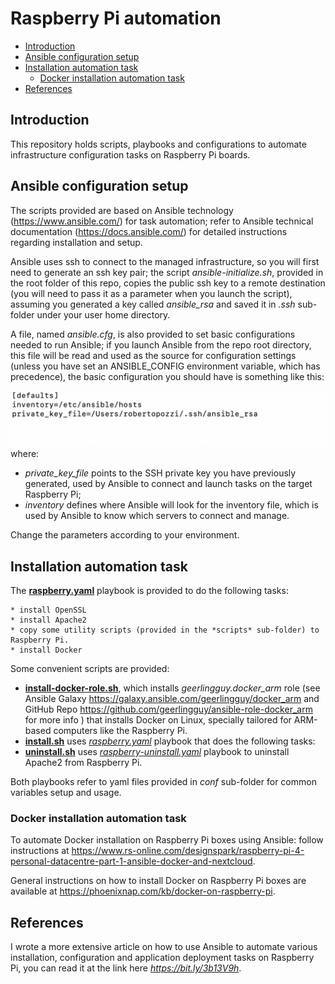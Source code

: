 # Raspberry Pi automation
- [Introduction](#introduction)
- [Ansible configuration setup](#Ansible-configuration-setup)
- [Installation automation task](#Installation-automation-task)
    - [Docker installation automation task](#Docker-installation-automation-task)
- [References](#References)

## Introduction
This repository holds scripts, playbooks and configurations to automate infrastructure configuration tasks on Raspberry Pi boards.

## Ansible configuration setup
The scripts provided are based on Ansible technology (https://www.ansible.com/) for task automation; refer to Ansible technical 
documentation (https://docs.ansible.com/) for detailed instructions regarding installation and setup.

Ansible uses ssh to connect to the managed infrastructure, so you will first need to generate an ssh key pair; the script *ansible-initialize.sh*, provided in the root folder of this repo, copies the public ssh key to a remote destination (you will need to pass it as a parameter when you launch the script), assuming you generated a key called *ansible_rsa* and saved it in *.ssh* sub-folder under your user home directory.

A file, named *ansible.cfg*, is also provided to set basic configurations needed to run Ansible; if you launch Ansible from the repo root directory, this file will be read and used as the source for configuration settings (unless you have set an ANSIBLE_CONFIG environment variable, which has precedence), the basic configuration you should have is something like this:

![](images/ansible-config.png)
where:

* *private_key_file* points to the SSH private key you have previously generated, used by Ansible to connect and launch tasks on the target Raspberry Pi;
* *inventory* defines where Ansible will look for the inventory file, which is used by Ansible to know which servers to connect and manage.

Change the parameters according to your environment.

## Installation automation task
The **[raspberry.yaml](#raspberry.yaml)** playbook is provided to do the following tasks:

    * install OpenSSL
    * install Apache2
    * copy some utility scripts (provided in the *scripts* sub-folder) to Raspberry Pi.
    * install Docker

Some convenient scripts are provided:
* **[install-docker-role.sh](#install-docker-role.sh)**, which installs *geerlingguy.docker_arm* role (see Ansible Galaxy https://galaxy.ansible.com/geerlingguy/docker_arm and GitHub Repo https://github.com/geerlingguy/ansible-role-docker_arm for more info ) that installs Docker on Linux, specially tailored for ARM-based computers like the Raspberry Pi.
* **[install.sh](#install.sh)** uses *[raspberry.yaml](#raspberry.yaml)* playbook that does the following tasks: 
* **[uninstall.sh](#uninstall.sh)** uses *[raspberry-uninstall.yaml](#raspberry-uninstall.yaml)* playbook to uninstall Apache2 from Raspberry Pi.

Both playbooks refer to yaml files provided in *conf* sub-folder for common variables setup and usage.

### Docker installation automation task
To automate Docker installation on Raspberry Pi boxes using Ansible: follow instructions at https://www.rs-online.com/designspark/raspberry-pi-4-personal-datacentre-part-1-ansible-docker-and-nextcloud.

General instructions on how to install Docker on Raspberry Pi boxes are available at https://phoenixnap.com/kb/docker-on-raspberry-pi.

## References
I wrote a more extensive article on how to use Ansible to automate various installation, configuration and application deployment tasks on Raspberry Pi, you can read it at the link here *https://bit.ly/3b13V9h*.